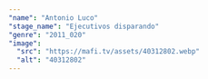 ```yaml
---
"name": "Antonio Luco"
"stage_name": "Ejecutivos disparando"
"genre": "2011_020"
"image":
  "src": "https://mafi.tv/assets/40312802.webp"
  "alt": "40312802"
---
```


